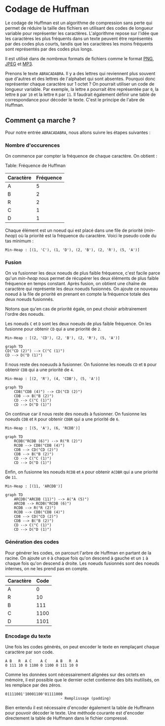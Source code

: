 # Codage de Huffman

Le codage de Huffman est un algorithme de compression sans perte qui permet de réduire la taille des fichiers en utilisant des codes de longueur variable pour représenter les caractères. L'algorithme repose sur l'idée que les caractères les plus fréquents dans un texte peuvent être représentés par des codes plus courts, tandis que les caractères les moins fréquents sont représentés par des codes plus longs.

Il est utilisé dans de nombreux formats de fichiers comme le format [PNG](https://fr.wikipedia.org/wiki/Portable_Network_Graphics), [JPEG](https://fr.wikipedia.org/wiki/JPEG) et [MP3](https://fr.wikipedia.org/wiki/MPEG-1/2_Audio_Layer_3).

Prenons le texte `ABRACADABRA`. Il y a des lettres qui reviennent plus souvent que d'autres et des lettres de l'alphabet qui sont absentes. Pourquoi donc représenter chaque caractère sur 1 octet ? On pourrait utiliser un code de longueur variable. Par exemple, la lettre `A` pourrait être représentée par `0`, la lettre `B` par `10` et la lettre `R` par `11`. Il faudrait également définir une table de correspondance pour décoder le texte. C'est le principe de l'abre de Huffman.

## Comment ça marche ?

Pour notre entrée `ABRACADABRA`, nous allons suivre les étapes suivantes :

### Nombre d'occurences

On commence par compter la fréquence de chaque caractère. On obtient :

Table: Fréquence de Huffman

| Caractère | Fréquence |
|-----------|-----------|
| A         | 5         |
| B         | 2         |
| R         | 2         |
| C         | 1         |
| D         | 1         |

Chaque élément est un noeud qui est placé dans une file de priorité (*min-heap*) où la priorité est la fréquence du caractère. Voici le pseudo code du tas minimum :

```text
Min-Heap : [(1, 'C'), (1, 'D'), (2, 'B'), (2, 'R'), (5, 'A')]
```

### Fusion

On va fusionner les deux noeuds de plus faible fréquence, c'est facile parce qu'un *min-heap* nous permet de récupérer les deux éléments de plus faible fréquence en temps constant. Après fusion, on obtient une chaîne de caractère qui représente les deux noeuds fusionnés. On ajoute ce nouveau noeud à la file de priorité en prenant en compte la fréquence totale des deux noeuds fusionnés.

Notons que qu'en cas de priorité égale, on peut choisir arbitrairement l'ordre des noeuds.

Les noeuds `C` et `D` sont les deux noeuds de plus faible fréquence. On les fusionne pour obtenir `CD` qui a une priorité de `2`.

```text
Min-Heap : [(2, 'CD'), (2, 'B'), (2, 'R'), (5, 'A')]
```

```mermaid
graph TD
CD("CD (2)") --> C("C (1)")
CD --> D("D (1)")
```

Il nous reste des noeuuds à fusionner. On fusionne les noeuds `CD` et `B` pour obtenir `CDB` qui a une priorité de `4`.

```text
Min-Heap : [(2, 'R'), (4, 'CDB'), (5, 'A')]
```

```mermaid
graph TD
    CDB("CDB (4)") --> CD("CD (2)")
    CDB --> B("B (2)")
    CD --> C("C (1)")
    CD --> D("D (1)")
```

On continue car il nous reste des noeuds à fusionner. On fusionne les noeuds `CDB` et `R` pour obtenir `CDBR` qui a une priorité de `6`.

```text
Min-Heap : [(5, 'A'), (6, 'RCDB')]
```

```mermaid
graph TD
    RCDB("RCDB (6)") --> R("R (2)")
    RCDB --> CDB("CDB (4)")
    CDB --> CD("CD (2)")
    CDB --> B("B (2)")
    CD --> C("C (1)")
    CD --> D("D (1)")
```

Enfin, on fusionne les noeuds `RCDB` et `A` pour obtenir `ACDBR` qui a une priorité de `11`.

```text
Min-Heap : [(11, 'ARCDB')]
```

``` mermaid
graph TD
    ARCDB("ARCDB (11)") --> A("A (5)")
    ARCDB --> RCDB("RCDB (6)")
    RCDB --> R("R (2)")
    RCDB --> CDB("CDB (4)")
    CDB --> CD("CD (2)")
    CDB --> B("B (2)")
    CD --> C("C (1)")
    CD --> D("D (1)")
```

### Génération des codes

Pour générer les codes, on parcourt l'arbre de Huffman en partant de la racine. On ajoute un `0` à chaque fois qu'on descend à gauche et un `1` à chaque fois qu'on descend à droite. Les noeuds fusionnés sont des noeuds internes, on ne les prend pas en compte.

| Caractère | Code |
|-----------|-----------|
| A         | 0         |
| R         | 10        |
| B         | 111       |
| C         | 1100      |
| D         | 1101      |


### Encodage du texte

Une fois les codes générés, on peut encoder le texte en remplaçant chaque caractère par son code.

```text
A B   R  A C    A C    A B   R  A
0 111 10 0 1100 0 1100 0 111 10 0
```

Comme les données sont nécessairement alignées sur des octets en mémoire, il est possible que le dernier octet contienne des bits inutilisés, on les remplace par des zéros.

```text
01111001'10001100'01111000
                         - Remplissage (padding)
```

Bien entendu il est nécessaire d'encoder également la table de Huffmann pour pouvoir décoder le texte. Une méthode courante est d'encoder directement la table de Huffmann dans le fichier compressé.
